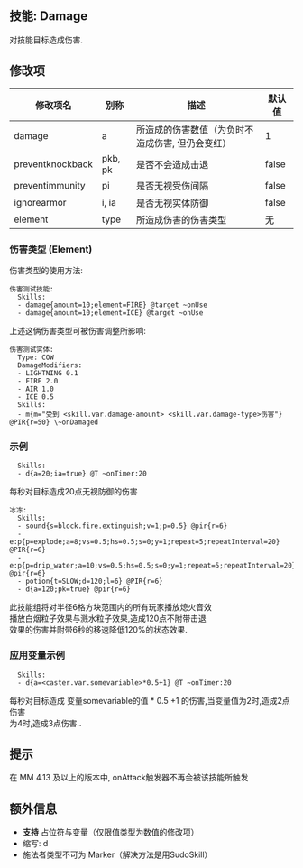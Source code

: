 技能: Damage
--------------------------

对技能目标造成伤害.

修改项
----------

| 修改项名 | 别称    | 描述                                                                                                    | 默认值 |
|-----------|------------|----------------------------------------------------------------------------------------------------------------|---------------|
| damage           | a | 所造成的伤害数值（为负时不造成伤害, 但仍会变红）         | 1    |
| preventknockback | pkb, pk | 是否不会造成击退   | false   |
| preventimmunity  | pi      | 是否无视受伤间隔   | false   |
| ignorearmor      | i, ia    | 是否无视实体防御 | false   |
| element | type | 所造成伤害的伤害类型 | 无 |

### 伤害类型 (Element)
伤害类型的使用方法:

    伤害测试技能:
      Skills:
      - damage{amount=10;element=FIRE} @target ~onUse
      - damage{amount=10;element=ICE} @target ~onUse

上述这俩伤害类型可被伤害调整所影响:

    伤害测试实体: 
      Type: COW 
      DamageModifiers:
      - LIGHTNING 0.1
      - FIRE 2.0
      - AIR 1.0
      - ICE 0.5 
      Skills:
      - m{m="受到 <skill.var.damage-amount> <skill.var.damage-type>伤害"} @PIR{r=50} \~onDamaged

### 示例

      Skills:
      - d{a=20;ia=true} @T ~onTimer:20

每秒对目标造成20点无视防御的伤害

    冰冻:
      Skills:
      - sound{s=block.fire.extinguish;v=1;p=0.5} @pir{r=6}
      - e:p{p=explode;a=8;vs=0.5;hs=0.5;s=0;y=1;repeat=5;repeatInterval=20} @PIR{r=6}
      - e:p{p=drip_water;a=10;vs=0.5;hs=0.5;s=0;y=1;repeat=5;repeatInterval=20} @pir{r=6}
      - potion{t=SLOW;d=120;l=6} @PIR{r=6}
      - d{a=120;pk=true} @pir{r=6}

此技能组将对半径6格方块范围内的所有玩家播放熄火音效  
播放白烟粒子效果与溅水粒子效果,造成120点不附带击退  
效果的伤害并附带6秒的移速降低120%的状态效果.

### 应用变量示例

      Skills:
      - d{a=<caster.var.somevariable>*0.5+1} @T ~onTimer:20

每秒对目标造成 变量somevariable的值 * 0.5 +1 的伤害,当变量值为2时,造成2点伤害  
为4时,造成3点伤害..

提示
----

在 MM 4.13 及以上的版本中, onAttack触发器不再会被该技能所触发

额外信息
-------

- **支持** [占位符](/技能/占位符)与[变量](/技能/变量)（仅限值类型为数值的修改项）
- 缩写: d
- 施法者类型不可为 Marker（解决方法是用SudoSkill）